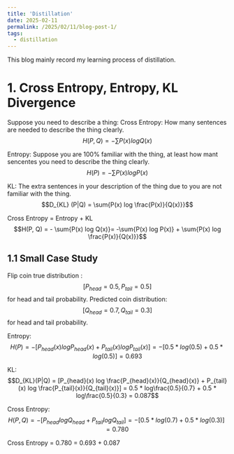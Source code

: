 ```yaml
---
title: 'Distillation'
date: 2025-02-11
permalink: /2025/02/11/blog-post-1/
tags:
  - distillation
---
```


This blog mainly record my learning process of distillation.

# 1. Cross Entropy,  Entropy,  KL Divergence 
Suppose you need to describe a thing:
Cross Entropy: How many sentences are needed to describe the thing clearly.  $$H(P, Q) = - \sum{P(x) log Q(x)}$$

Entropy: Suppose you are 100% familiar with the thing, at least how mant sencentes you need to describe the thing clearly. $$H(P) = -\sum{P(x) log P(x)}$$

KL: The extra sentences in your description of the thing due to you are not familiar with the thing.    $$D_{KL} (P|Q) = \sum{P(x) log \frac{P(x)}{Q(x)}}$$

Cross Entropy = Entropy + KL    
$$H(P, Q) = - \sum{P(x) log Q(x)}= -\sum{P(x) log P(x)} + \sum{P(x) log \frac{P(x)}{Q(x)}}$$

## 1.1 Small Case Study
Flip coin true distribution : $$[P_{head} = 0.5, P_{tail} = 0.5]$$ for head and tail probability.
Predicted coin distribution: $$[Q_{head} = 0.7, Q_{tail} = 0.3]$$ for head and tail probability.

Entropy:  $$H(P) = -[P_{head}(x) log P_{head}(x) + P_{tail}(x) log P_{tail}(x)] = -[0.5 * log(0.5) + 0.5 * log(0.5)] = 0.693$$

KL:        $$D_{KL}(P|Q) = [P_{head}(x) log \frac{P_{head}(x)}{Q_{head}(x)} + P_{tail}(x) log \frac{P_{tail}(x)}{Q_{tail}(x)}] = 0.5 * log\frac{0.5}{0.7} + 0.5 * log\frac{0.5}{0.3} = 0.087$$

Cross Entropy: $$H(P, Q) = - [P_{head} log Q_{head} + P_{tail} log Q_{tail}] = -[0.5 * log(0.7) + 0.5 * log(0.3)] = 0.780$$

Cross Entropy = 0.780 = 0.693 + 0.087

